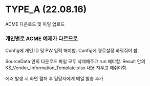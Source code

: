 # TYPE_A (22.08.16)
ACME 다운로드 및 파일 업로드

### 개인별로 ACME 예제가 다르므로

Config에 개인 ID 및 PW 입력 해야함.
Config에 경로설정 바꿔줘야 함.

SourceData 안의 다운로드 파일 모두 삭제해주고 run 해야함.
Result 안의 KS_Vendor_Information_Template.xlsx 내용 지우고 해줘야함.


에러 발생 시 화면 캡쳐 후 담당자에게 메일 발송 추가
